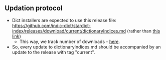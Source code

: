 ## Updation protocol
- Dict installers are expected to use this release file: https://github.com/indic-dict/stardict-index/releases/download/current/dictionaryIndices.md (rather than [this link](https://raw.githubusercontent.com/indic-dict/stardict-index/master/dictionaryIndices.md))
  - This way, we track number of downloads - [here](https://api.github.com/repos/indic-dict/stardict-index/releases).
- So, every update to dictionaryIndices.md should be accompanied by an update to the release with tag "current".
